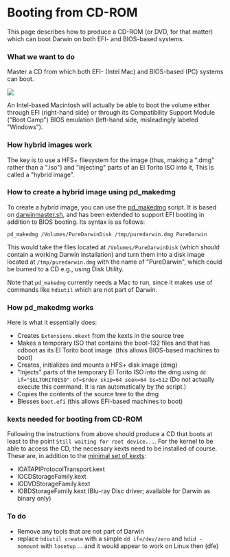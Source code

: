 Booting from CD-ROM
===================
This page describes how to produce a CD-ROM (or DVD, for that matter) which can boot Darwin on both EFI- and BIOS-based systems.

### What we want to do 

Master a CD from which both EFI- (Intel Mac) and BIOS-based (PC) systems can boot.

![](https://raw.github.com/wiki/PureDarwin/PureDarwin/images/bothboots.jpg)

An Intel-based Macintosh will actually be able to boot the volume either through EFI (right-hand side) or through its Compatibility Support Module ("Boot Camp") BIOS emulation (left-hand side, misleadingly labeled "Windows").

### How hybrid images work

The key is to use a HFS+ filesystem for the image (thus, making a ".dmg" rather than a ".iso") and "injecting" parts of an El Torito ISO into it, This is called a "hybrid image". 

### How to create a hybrid image using pd_makedmg 

To create a hybrid image, you can use the [pd_makedmg](https://github.com/PureDarwin/PureDarwin/blob/master/scripts/pd_makedmg) script. It is based on [darwinmaster.sh](https://darwinbuild.macosforge.org/trac/browser/trunk/darwinbuild/darwinmaster.sh), and has been extended to support EFI booting in addition to BIOS booting. Its syntax is as follows:

```
pd_makedmg /Volumes/PureDarwinDisk /tmp/puredarwin.dmg PureDarwin
```

This would take the files located at `/Volumes/PureDarwinDisk` (which should contain a working Darwin installation) and turn them into a disk image located at `/tmp/puredarwin.dmg` with the name of "PureDarwin", which could be burned to a CD e.g., using Disk Utility.

Note that `pd_makedmg` currently needs a Mac to run, since it makes use of commands like `hdiutil` which are not part of Darwin.

### How pd_makedmg works

Here is what it essentially does:
-   Creates `Extensions.mkext` from the kexts in the source tree
-   Makes a temporary ISO that contains the boot-132 files and that has cdboot as its El Torito boot image 
    (this allows BIOS-based machines to boot)
-   Creates, initializes and mounts a HFS+ disk image (dmg)
-   "Injects" parts of the temporary El Torito ISO into the dmg using
    `dd if="$ELTORITOISO" of=$rdev skip=64 seek=64 bs=512`
    (Do not actually execute this command. It is ran automatically by the script.)
-   Copies the contents of the source tree to the dmg
-   Blesses `boot.efi` (this allows EFI-based machines to boot)

### kexts needed for booting from CD-ROM

Following the instructions from above should produce a CD that boots at least to the point `Still waiting for root device...`. For the kernel to be able to access the CD, the necessary kexts need to be installed of course. These are, in addition to the [minimal set of kexts](https://github.com/PureDarwin/PureDarwin/wiki/kexts):

-   IOATAPIProtocolTransport.kext
-   IOCDStorageFamily.kext
-   IODVDStorageFamily.kext
-   <span>IOBDStorageFamily.kext (Blu-ray Disc driver; available for Darwin as binary only)

### To do

-   Remove any tools that are not part of Darwin
-   replace `hdiutil create` with a simple `dd if=/dev/zero` and `hdid -nomount` with `losetup` ... and it would appear to work on Linux then (dfe)
